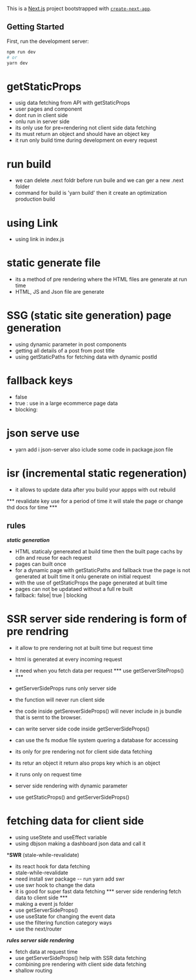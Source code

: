 This is a [Next.js](https://nextjs.org/) project bootstrapped with [`create-next-app`](https://github.com/vercel/next.js/tree/canary/packages/create-next-app).

## Getting Started

First, run the development server:

```bash
npm run dev
# or
yarn dev
```
# getStaticProps
- usig data fetching from API with getStaticProps
- user pages and component
- dont run in client side 
- onlu run in server side 
- its only use for pre=rendering not client side data fetching
- its must return an object and should have an object key 
- it run only build time during development on every request

# run build
- we can delete .next foldr before run buile and we can ger a new .next folder
- command for build is 'yarn build' then it create an optimization production build
# using Link 
- using link in index.js
# static generate file
- its a method of pre rendering where the HTML files are generate at run time
- HTML, JS and Json file are generate

# SSG (static site generation) page generation
- using dynamic parameter in post components
- getting all details of a post from post title
- using getStaticPaths for fetching data with dynamic postId
# fallback keys
- false
- true : use in a large ecommerce page data
- blocking:
# json serve use
- yarn add i json-server also iclude some code in package.json file

# isr (incremental static regeneration)
- it allows to update data after you build your appps with out rebuild



*** revalidate key use for a period of time it will stale the page or change thd docs for time ***

## rules
***static generation***
- HTML staticaly genereated at build time then the built page cachs by cdn  and reuse for each request
- pages can built once
- for a dynamic page with getStaticPaths and fallback true the page is not generated at built time it onlu generate on initial request
- with the use of getStaticProps the page generated at built time
- pages can not be updataed without a full re built
- fallback: false| true | blocking
# SSR  server side rendering is form of pre rendring
- it allow to pre rendering not at built time but   request time
- html is generated at every incoming request
- it need when you fetch data per request
*** use getServerSiteProps() ***
- getServerSideProps runs only server side
- the function will never run client side
- the code inside getSereverSideProps() will never include in js bundle that is sernt to the browser.
- can write server side code inside getServerSideProps() 
- can use the fs modue file system quering a database for accessing
- its only for pre rendering not for client side data fetching
- its retur an object it return also props key which is an object
- it runs only on request time

- server side rendering with dynamic parameter
- use getStaticProps() and getServerSideProps()

# fetching data for client side 

- using useStete and useEffect variable 
- using dbjson making a dashboard json data and call it

***SWR** (stale-while-revalidate)
- its react hook for data fetching
- stale-while-revalidate
- need install swr package -- run yarn add swr
- use swr hook to change the data
- it is good for super fast data fetching
*** server side rendering fetch data to  client side ***
- making a event js folder 
- use getServerSideProps()
- use useState for changing the event data
- use the filtering function category ways
- use the next/router

***rules server side rendering***
- fetch data at request time
- use getServerSideProps() help with SSR data fetching
- combining pre rendering with client side data fetching
- shallow routing 